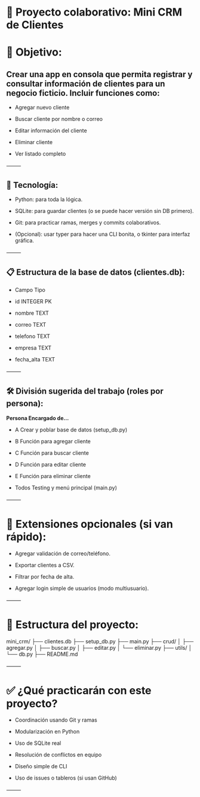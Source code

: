 # 🤝 Proyecto colaborativo: Mini CRM de Clientes

# 🎯 Objetivo:

## Crear una app en consola que permita registrar y consultar información de clientes para un negocio ficticio. Incluir funciones como:

- Agregar nuevo cliente

- Buscar cliente por nombre o correo

- Editar información del cliente

- Eliminar cliente

- Ver listado completo

⸻

## 🧩 Tecnología:

- Python: para toda la lógica.

- SQLite: para guardar clientes (o se puede hacer versión sin DB primero).

- Git: para practicar ramas, merges y commits colaborativos.

- (Opcional): usar typer para hacer una CLI bonita, o tkinter para interfaz gráfica.

⸻

## 📋 Estructura de la base de datos (clientes.db):

- Campo	Tipo

- id	INTEGER PK

- nombre	TEXT

- correo	TEXT

- telefono	TEXT

- empresa	TEXT

- fecha_alta	TEXT



⸻

## 🛠️ División sugerida del trabajo (roles por persona):

**Persona	Encargado de…**

- A	Crear y poblar base de datos (setup_db.py)


- B	Función para agregar cliente

- C	Función para buscar cliente

- D	Función para editar cliente

- E	Función para eliminar cliente

- Todos	Testing y menú principal (main.py)



⸻

# 🧪 Extensiones opcionales (si van rápido):

- Agregar validación de correo/teléfono.

- Exportar clientes a CSV.

- Filtrar por fecha de alta.

- Agregar login simple de usuarios (modo multiusuario).

⸻

# 📁 Estructura del proyecto:

mini_crm/
├── clientes.db
├── setup_db.py
├── main.py
├── crud/
│   ├── agregar.py
│   ├── buscar.py
│   ├── editar.py
│   └── eliminar.py
├── utils/
│   └── db.py
├── README.md



⸻

# ✅ ¿Qué practicarán con este proyecto?

- Coordinación usando Git y ramas

- Modularización en Python

- Uso de SQLite real

- Resolución de conflictos en equipo

- Diseño simple de CLI

- Uso de issues o tableros (si usan GitHub)

⸻
